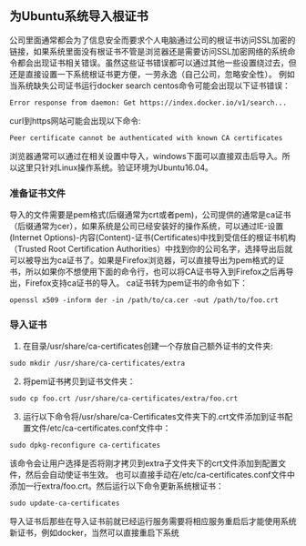 ## 为Ubuntu系统导入根证书

公司里面通常都会为了信息安全而要求个人电脑通过公司的根证书访问SSL加密的链接，如果系统里面没有根证书不管是浏览器还是需要访问SSL加密网络的系统命令都会出现证书相关错误。虽然这些证书错误都可以通过其他一些设置绕过去，但还是直接设置一下系统根证书更方便，一劳永逸（自己公司，忽略安全性）。
例如当系统缺失公司证书运行docker search centos命令可能会出现以下证书错误：
```shell
Error response from daemon: Get https://index.docker.io/v1/search...
```
curl到https网站可能会出现以下命令:
```shell
Peer certificate cannot be authenticated with known CA certificates
```
浏览器通常可以通过在相关设置中导入，windows下面可以直接双击后导入。所以这里只针对Linux操作系统。验证环境为Ubuntu16.04。

### 准备证书文件
导入的文件需要是pem格式(后缀通常为crt或者pem)，公司提供的通常是ca证书（后缀通常为cer），如果系统是公司已经安装好的操作系统，可以通过IE-设置(Internet Options)-内容(Content)-证书(Certificates)中找到受信任的根证书机构（Trusted Root Certification Authorities）中找到你的公司名字，选择导出后就可以被导出为ca证书了。如果是Firefox浏览器，可以直接导出为pem格式的证书，所以如果你不想使用下面的命令行，也可以将CA证书导入到Firefox之后再导出，Firefox支持ca证书的导入。
ca证书转为pem证书的命令如下：
```shell
openssl x509 -inform der -in /path/to/ca.cer -out /path/to/foo.crt
```
### 导入证书
1.  在目录/usr/share/ca-certificates创建一个存放自己额外证书的文件夹:
```shell
sudo mkdir /usr/share/ca-certificates/extra
```
2.  将pem证书拷贝到证书文件夹：
```shell
sudo cp foo.crt /usr/share/ca-certificates/extra/foo.crt
```
3.  运行以下命令将/usr/share/ca-Certificates文件夹下的.crt文件添加到证书配置文件/etc/ca-certificates.conf文件中：
```shell
sudo dpkg-reconfigure ca-certificates
```
该命令会让用户选择是否将刚才拷贝到extra子文件夹下的crt文件添加到配置文件，然后会自动使证书生效。
也可以直接手动在/etc/ca-certificates.conf文件中添加一行extra/foo.crt。然后运行以下命令更新系统根证书：
```shell
sudo update-ca-certificates
```
导入证书后那些在导入证书前就已经运行服务需要将相应服务重启后才能使用系统新证书，例如docker，当然可以直接重启下系统